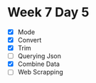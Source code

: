 # Week 7 Day 5
- [x] Mode
- [x] Convert
- [x] Trim
- [ ] Querying Json
- [x] Combine Data
- [ ] Web Scrapping